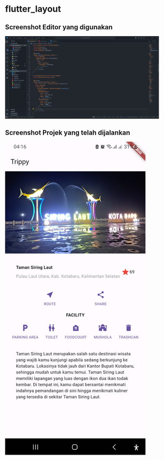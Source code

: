 # flutter_layout

<h2>Screenshot Editor yang digunakan</h2>

![Editor screenshot](Screenshot/editor.png)

<h2>Screenshot Projek yang telah dijalankan</h2>

![Projek](Screenshot/run_projek.jpg)